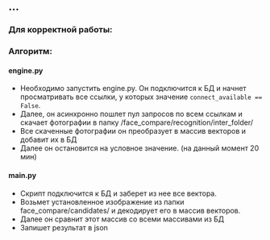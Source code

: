 ## ...

### Для корректной работы:

### Алгоритм:
#### engine.py
* Необходимо запустить engine.py. Он подключится к БД и начнет просматривать все ссылки, у которых значение 
`connect_available == False`. 
* Далее, он асинхронно пошлет пул запросов по всем ссылкам и скачает фотографии в папку /face_compare/recognition/inter_folder/
* Все скаченные фотографии он преобразует в массив векторов и добавит их в БД
* Далее он остановится на условное значение. (на данный момент 20 мин)

#### main.py
* Скрипт подключится к БД и заберет из нее все вектора.
* Возьмет установленное изображение из папки face_compare/candidates/ и декодирует его в массив векторов.
* Далее он сравнит этот массив со всеми массивами из БД 
* Запишет результат в json